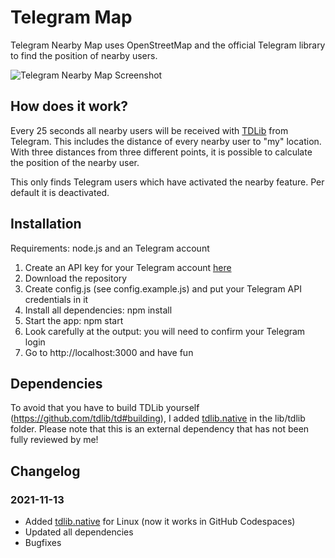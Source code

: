 # Telegram  Map

Telegram Nearby Map uses OpenStreetMap and the official Telegram library to find the position of nearby users.

<img src=".github/telegram-nearby-map-small.png" alt="Telegram Nearby Map Screenshot">  

## How does it work?
Every 25 seconds all nearby users will be received with [TDLib](https://core.telegram.org/tdlib) from Telegram. This includes the distance of every nearby user to "my" location. With three distances from three different points, it is possible to calculate the position of the nearby user.

This only finds Telegram users which have activated the nearby feature. Per default it is deactivated.

## Installation

Requirements: node.js and an Telegram account

1. Create an API key for your Telegram account [here](https://my.telegram.org)
2. Download the repository
3. Create config.js (see config.example.js) and put your Telegram API credentials in it
4. Install all dependencies: npm install
5. Start the app: npm start
6. Look carefully at the output: you will need to confirm your Telegram login
7. Go to http://localhost:3000 and have fun

## Dependencies
To avoid that you have to build TDLib yourself (https://github.com/tdlib/td#building), I added [tdlib.native](https://github.com/ForNeVeR/tdlib.native/releases) in the lib/tdlib folder. Please note that this is an external dependency that has not been fully reviewed by me!

## Changelog

### 2021-11-13
- Added [tdlib.native](https://github.com/ForNeVeR/tdlib.native/releases) for Linux (now it works in GitHub Codespaces)
- Updated all dependencies
- Bugfixes
